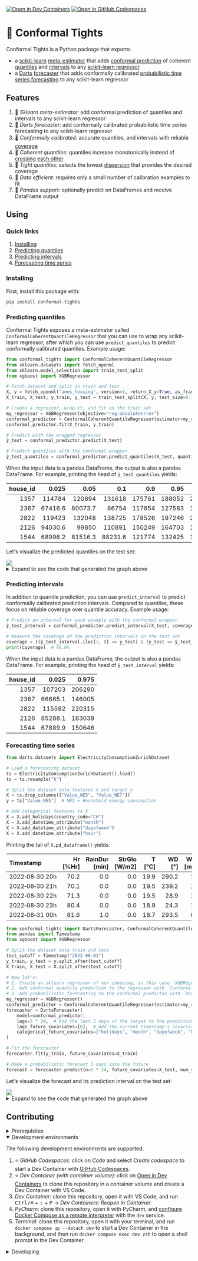 [![Open in Dev Containers](https://img.shields.io/static/v1?label=Dev%20Containers&message=Open&color=blue&logo=visualstudiocode)](https://vscode.dev/redirect?url=vscode://ms-vscode-remote.remote-containers/cloneInVolume?url=https://github.com/radix-ai/conformal-tights) [![Open in GitHub Codespaces](https://img.shields.io/static/v1?label=GitHub%20Codespaces&message=Open&color=blue&logo=github)](https://github.com/codespaces/new?hide_repo_select=true&ref=main&repo=765698489&skip_quickstart=true)

# 👖 Conformal Tights

Conformal Tights is a Python package that exports:
- a [scikit-learn](https://github.com/scikit-learn/scikit-learn) [meta-estimator](https://scikit-learn.org/stable/glossary.html#term-meta-estimator) that adds [conformal prediction](https://en.wikipedia.org/wiki/Conformal_prediction) of coherent [quantiles](https://en.wikipedia.org/wiki/Quantile) and [intervals](https://en.wikipedia.org/wiki/Prediction_interval) to any [scikit-learn regressor](https://scikit-learn.org/stable/glossary.html#term-regressor)
- a [Darts](https://github.com/unit8co/darts) [forecaster](https://unit8co.github.io/darts/generated_api/darts.models.forecasting.regression_model.html) that adds conformally calibrated [probabilistic time series forecasting](https://unit8co.github.io/darts/userguide/forecasting_overview.html#probabilistic-forecasts) to any scikit-learn regressor

## Features

1. 🍬 *Sklearn meta-estimator*: add conformal prediction of quantiles and intervals to any scikit-learn regressor
2. 🔮 *Darts forecaster:* add conformally calibrated probabilistic time series forecasting to any scikit-learn regressor
3. 🌡️ *Conformally calibrated:* accurate quantiles, and intervals with reliable [coverage](https://en.wikipedia.org/wiki/Coverage_probability)
4. 🚦 *Coherent quantiles:* quantiles increase monotonically instead of [crossing](https://github.com/dmlc/xgboost/issues/9848) [each other](https://github.com/microsoft/LightGBM/issues/3447)
5. 👖 *Tight quantiles:* selects the lowest [dispersion](https://en.wikipedia.org/wiki/Statistical_dispersion) that provides the desired coverage
6. 🎁 *Data efficient:* requires only a small number of calibration examples to fit
7. 🐼 *Pandas support:* optionally predict on DataFrames and receive DataFrame output

## Using

### Quick links

1. [Installing](#installing)
2. [Predicting quantiles](#predicting-quantiles)
3. [Predicting intervals](#predicting-intervals)
4. [Forecasting time series](#forecasting-time-series)

### Installing

First, install this package with:

```sh
pip install conformal-tights
```

### Predicting quantiles

Conformal Tights exposes a meta-estimator called `ConformalCoherentQuantileRegressor` that you can use to wrap any scikit-learn regressor, after which you can use `predict_quantiles` to predict conformally calibrated quantiles. Example usage:

```python
from conformal_tights import ConformalCoherentQuantileRegressor
from sklearn.datasets import fetch_openml
from sklearn.model_selection import train_test_split
from xgboost import XGBRegressor

# Fetch dataset and split in train and test
X, y = fetch_openml("ames_housing", version=1, return_X_y=True, as_frame=True, parser="auto")
X_train, X_test, y_train, y_test = train_test_split(X, y, test_size=0.15, random_state=42)

# Create a regressor, wrap it, and fit on the train set
my_regressor = XGBRegressor(objective="reg:absoluteerror")
conformal_predictor = ConformalCoherentQuantileRegressor(estimator=my_regressor)
conformal_predictor.fit(X_train, y_train)

# Predict with the wrapped regressor
ŷ_test = conformal_predictor.predict(X_test)

# Predict quantiles with the conformal wrapper
ŷ_test_quantiles = conformal_predictor.predict_quantiles(X_test, quantiles=(0.025, 0.05, 0.1, 0.9, 0.95, 0.975))
```

When the input data is a pandas DataFrame, the output is also a pandas DataFrame. For example, printing the head of `ŷ_test_quantiles` yields:

|   house_id |    0.025 |     0.05 |      0.1 |    0.9 |   0.95 |   0.975 |
|-----------:|---------:|---------:|---------:|-------:|-------:|--------:|
|       1357 | 114784   | 120894   | 131618   | 175761 | 188052 |  205449 |
|       2367 |  67416.6 |  80073.7 |  86754   | 117854 | 127583 |  142322 |
|       2822 | 119423   | 132048   | 138725   | 178526 | 197246 |  214206 |
|       2126 |  94030.6 |  99850   | 110891   | 150249 | 164703 |  182528 |
|       1544 |  68996.2 |  81516.3 |  88231.6 | 121774 | 132425 |  147110 |

Let's visualize the predicted quantiles on the test set:

<img src="https://github.com/radix-ai/conformal-tights/assets/4543654/7f77b50b-8666-4e0f-adb4-6afa9c5f40ca">

<details>
<summary>Expand to see the code that generated the graph above</summary>

```python
import matplotlib.pyplot as plt
import matplotlib.ticker as ticker

%config InlineBackend.figure_format = "retina"
plt.rc("font", family="DejaVu Sans", size=10)
plt.figure(figsize=(8, 4.5))
idx = ŷ_test.sample(50, random_state=42).sort_values().index
x = list(range(1, len(idx) + 1))
x_ticks = [1, *list(range(5, len(idx) + 1, 5))]
for j in range(3):
    end = ŷ_test_quantiles.shape[1] - 1 - j
    coverage = round(100 * (ŷ_test_quantiles.columns[end] - ŷ_test_quantiles.columns[j]))
    plt.bar(
        x,
        ŷ_test_quantiles.loc[idx].iloc[:, end] - ŷ_test_quantiles.loc[idx].iloc[:, j],
        bottom=ŷ_test_quantiles.loc[idx].iloc[:, j],
        label=f"{coverage}% Prediction interval",
        color=["#b3d9ff", "#86bfff", "#4da6ff"][j],
    )
plt.plot(
    x,
    y_test.loc[idx],
    "s",
    markersize=4,
    markerfacecolor="none",
    markeredgecolor="#e74c3c",
    markeredgewidth=1.414,
    label="Actual value",
)
plt.plot(x, ŷ_test.loc[idx], "s", color="blue", markersize=2, label="Predicted value")
plt.xlabel("Test house index")
plt.xticks(x_ticks, x_ticks)
plt.gca().yaxis.set_major_formatter(ticker.StrMethodFormatter("${x:,.0f}"))
plt.gca().tick_params(axis="both", labelsize=10)
plt.gca().spines["top"].set_visible(False)
plt.gca().spines["right"].set_visible(False)
plt.grid(False)
plt.grid(axis="y", color="lightsteelblue", linestyle=":", linewidth=0.5)
legend = plt.legend(loc="upper left", title="House price")
legend.get_title().set_fontweight("bold")
plt.tight_layout()
plt.show()
```
</details>

### Predicting intervals

In addition to quantile prediction, you can use `predict_interval` to predict conformally calibrated prediction intervals. Compared to quantiles, these focus on reliable coverage over quantile accuracy. Example usage:

```python
# Predict an interval for each example with the conformal wrapper
ŷ_test_interval = conformal_predictor.predict_interval(X_test, coverage=0.95)

# Measure the coverage of the prediction intervals on the test set
coverage = ((ŷ_test_interval.iloc[:, 0] <= y_test) & (y_test <= ŷ_test_interval.iloc[:, 1])).mean()
print(coverage)  # 96.6%
```

When the input data is a pandas DataFrame, the output is also a pandas DataFrame. For example, printing the head of `ŷ_test_interval` yields:

|   house_id |    0.025 |   0.975 |
|-----------:|---------:|--------:|
|       1357 | 107203   |  206290 |
|       2367 |  66665.1 |  146005 |
|       2822 | 115592   |  220315 |
|       2126 |  85288.1 |  183038 |
|       1544 |  67889.9 |  150646 |

### Forecasting time series

```python
from darts.datasets import ElectricityConsumptionZurichDataset

# Load a forecasting dataset
ts = ElectricityConsumptionZurichDataset().load()
ts = ts.resample("h")

# Split the dataset into features X and target y
X = ts.drop_columns(["Value_NE5", "Value_NE7"])
y = ts["Value_NE5"]  # NE5 = Household energy consumption

# Add categorical features to X
X = X.add_holidays(country_code="CH")
X = X.add_datetime_attribute("month")
X = X.add_datetime_attribute("dayofweek")
X = X.add_datetime_attribute("hour")
```

Printing the tail of `X.pd_dataframe()` yields:

| Timestamp      |   Hr [%Hr] |   RainDur [min] |   StrGlo [W/m2] |   T [°C] |   WD [°] |   WVs [m/s] |   WVv [m/s] |   p [hPa] |   holidays |   month |   dayofweek |   hour |
|:---------------|-----------:|----------------:|----------------:|---------:|---------:|------------:|------------:|----------:|-----------:|--------:|------------:|-------:|
| 2022‑08‑30 20h |       70.2 |             0.0 |             0.0 |     19.9 |    290.2 |         1.7 |         1.5 |     968.5 |        0.0 |     7.0 |         1.0 |   20.0 |
| 2022‑08‑30 21h |       70.1 |             0.0 |             0.0 |     19.5 |    239.2 |         1.0 |         0.7 |     968.1 |        0.0 |     7.0 |         1.0 |   21.0 |
| 2022‑08‑30 22h |       71.3 |             0.0 |             0.0 |     19.5 |     28.9 |         1.5 |         1.3 |     967.9 |        0.0 |     7.0 |         1.0 |   22.0 |
| 2022‑08‑30 23h |       80.4 |             0.0 |             0.0 |     18.9 |     24.3 |         1.6 |         1.1 |     967.9 |        0.0 |     7.0 |         1.0 |   23.0 |
| 2022‑08‑31 00h |       81.6 |             1.0 |             0.0 |     18.7 |    293.5 |         0.9 |         0.3 |     967.8 |        0.0 |     7.0 |         2.0 |    0.0 |

```python
from conformal_tights import DartsForecaster, ConformalCoherentQuantileRegressor
from pandas import Timestamp
from xgboost import XGBRegressor

# Split the dataset into train and test
test_cutoff = Timestamp("2022-06-01")
y_train, y_test = y.split_after(test_cutoff)
X_train, X_test = X.split_after(test_cutoff)

# Now let's:
# 1. Create an sklearn regressor of our choosing, in this case `XGBRegressor`
# 2. Add conformal quantile prediction to the regressor with `ConformalCoherentQuantileRegressor`
# 3. Add probabilistic forecasting to the conformal predictor with `DartsForecaster`
my_regressor = XGBRegressor()
conformal_predictor = ConformalCoherentQuantileRegressor(estimator=my_regressor)
forecaster = DartsForecaster(
    model=conformal_predictor,
    lags=5 * 24,  # Add the last 5 days of the target to the prediction features
    lags_future_covariates=[0],  # Add the current timestamp's covariates to the prediction features
    categorical_future_covariates=["holidays", "month", "dayofweek", "hour"],  # Convert these covariates to pd.Categorical
)

# Fit the forecaster
forecaster.fit(y_train, future_covariates=X_train)

# Make a probabilistic forecast 5 days into the future
forecast = forecaster.predict(n=5 * 24, future_covariates=X_test, num_samples=500)
```

Let's visualize the forecast and its prediction interval on the test set:

<img src="https://github.com/radix-ai/conformal-tights/assets/4543654/b7084d86-c933-408d-bf79-c053c0aa387d">

<details>
<summary>Expand to see the code that generated the graph above</summary>

```python
import matplotlib.pyplot as plt
import matplotlib.ticker as ticker

%config InlineBackend.figure_format = "retina"
plt.rc("font", family="DejaVu Sans", size=10)
plt.figure(figsize=(8, 4.5))
y_train[-2 * 24 :].plot(label="Actual (train)")
y_test[: len(forecast)].plot(label="Actual (test)")
forecast.plot(label="Forecast with\n90% Prediction interval")
plt.gca().set_xlabel("")
plt.gca().yaxis.set_major_formatter(ticker.FuncFormatter(lambda x, _: f"{x/1000:,.0f} MWh"))
plt.gca().tick_params(axis="both", labelsize=10)
legend = plt.legend(loc="upper right", title="Energy consumption")
legend.get_title().set_fontweight("bold")
plt.tight_layout()
plt.show()
```
</details>

## Contributing

<details>
<summary>Prerequisites</summary>

<details>
<summary>1. Set up Git to use SSH</summary>

1. [Generate an SSH key](https://docs.github.com/en/authentication/connecting-to-github-with-ssh/generating-a-new-ssh-key-and-adding-it-to-the-ssh-agent#generating-a-new-ssh-key) and [add the SSH key to your GitHub account](https://docs.github.com/en/authentication/connecting-to-github-with-ssh/adding-a-new-ssh-key-to-your-github-account).
1. Configure SSH to automatically load your SSH keys:
    ```sh
    cat << EOF >> ~/.ssh/config
    Host *
      AddKeysToAgent yes
      IgnoreUnknown UseKeychain
      UseKeychain yes
    EOF
    ```

</details>

<details>
<summary>2. Install Docker</summary>

1. [Install Docker Desktop](https://www.docker.com/get-started).
    - Enable _Use Docker Compose V2_ in Docker Desktop's preferences window.
    - _Linux only_:
        - Export your user's user id and group id so that [files created in the Dev Container are owned by your user](https://github.com/moby/moby/issues/3206):
            ```sh
            cat << EOF >> ~/.bashrc
            export UID=$(id --user)
            export GID=$(id --group)
            EOF
            ```

</details>

<details>
<summary>3. Install VS Code or PyCharm</summary>

1. [Install VS Code](https://code.visualstudio.com/) and [VS Code's Dev Containers extension](https://marketplace.visualstudio.com/items?itemName=ms-vscode-remote.remote-containers). Alternatively, install [PyCharm](https://www.jetbrains.com/pycharm/download/).
2. _Optional:_ install a [Nerd Font](https://www.nerdfonts.com/font-downloads) such as [FiraCode Nerd Font](https://github.com/ryanoasis/nerd-fonts/tree/master/patched-fonts/FiraCode) and [configure VS Code](https://github.com/tonsky/FiraCode/wiki/VS-Code-Instructions) or [configure PyCharm](https://github.com/tonsky/FiraCode/wiki/Intellij-products-instructions) to use it.

</details>

</details>

<details open>
<summary>Development environments</summary>

The following development environments are supported:

1. ⭐️ _GitHub Codespaces_: click on _Code_ and select _Create codespace_ to start a Dev Container with [GitHub Codespaces](https://github.com/features/codespaces).
1. ⭐️ _Dev Container (with container volume)_: click on [Open in Dev Containers](https://vscode.dev/redirect?url=vscode://ms-vscode-remote.remote-containers/cloneInVolume?url=https://github.com/radix-ai/conformal-tights) to clone this repository in a container volume and create a Dev Container with VS Code.
1. _Dev Container_: clone this repository, open it with VS Code, and run <kbd>Ctrl/⌘</kbd> + <kbd>⇧</kbd> + <kbd>P</kbd> → _Dev Containers: Reopen in Container_.
1. _PyCharm_: clone this repository, open it with PyCharm, and [configure Docker Compose as a remote interpreter](https://www.jetbrains.com/help/pycharm/using-docker-compose-as-a-remote-interpreter.html#docker-compose-remote) with the `dev` service.
1. _Terminal_: clone this repository, open it with your terminal, and run `docker compose up --detach dev` to start a Dev Container in the background, and then run `docker compose exec dev zsh` to open a shell prompt in the Dev Container.

</details>

<details>
<summary>Developing</summary>

- This project follows the [Conventional Commits](https://www.conventionalcommits.org/) standard to automate [Semantic Versioning](https://semver.org/) and [Keep A Changelog](https://keepachangelog.com/) with [Commitizen](https://github.com/commitizen-tools/commitizen).
- Run `poe` from within the development environment to print a list of [Poe the Poet](https://github.com/nat-n/poethepoet) tasks available to run on this project.
- Run `poetry add {package}` from within the development environment to install a run time dependency and add it to `pyproject.toml` and `poetry.lock`. Add `--group test` or `--group dev` to install a CI or development dependency, respectively.
- Run `poetry update` from within the development environment to upgrade all dependencies to the latest versions allowed by `pyproject.toml`.
- Run `cz bump` to bump the package's version, update the `CHANGELOG.md`, and create a git tag.

</details>
